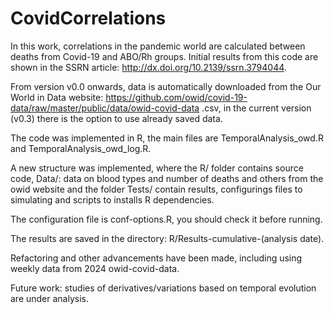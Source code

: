 # CovidCorrelations

In this work, correlations in the pandemic world are calculated between deaths from Covid-19 and ABO/Rh groups. Initial results from this code are shown in the SSRN article: http://dx.doi.org/10.2139/ssrn.3794044.

From version v0.0 onwards, data is automatically downloaded from the Our World in Data website: https://github.com/owid/covid-19-data/raw/master/public/data/owid-covid-data .csv, in the current version (v0.3) there is the option to use already saved data.

The code was implemented in R, the main files are TemporalAnalysis_owd.R and TemporalAnalysis_owd_log.R.

A new structure was implemented, where the R/ folder contains source code, Data/: data on blood types and number of deaths and others from the owid website and the folder Tests/ contain results, configurings files to simulating and scripts to installs R dependencies.

The configuration file is conf-options.R, you should check it before running.

The results are saved in the directory: R/Results-cumulative-(analysis date).

Refactoring and other advancements have been made, including using weekly data from 2024 owid-covid-data.

Future work: studies of derivatives/variations based on temporal evolution are under analysis.

